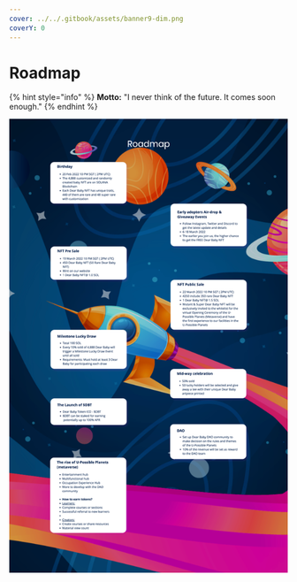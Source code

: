 ```yaml
---
cover: ../../.gitbook/assets/banner9-dim.png
coverY: 0
---
```


# Roadmap

{% hint style="info" %}
**Motto:** "I never think of the future. It comes soon enough."
{% endhint %}

![](../../.gitbook/assets/image.png)
